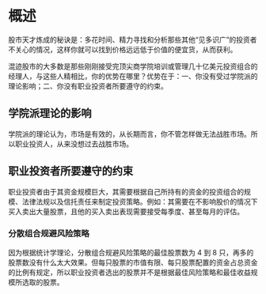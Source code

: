 # 概述
股市天才炼成的秘诀是：多花时间、精力寻找和分析那些其他“见多识广”的投资者不关心的情况，这样你就可以找到价格远远低于价值的便宜货，从而获利。

混迹股市的大多数是那些刚刚接受完顶尖商学院培训或管理几十亿美元投资组合的经理人，与这些人精相比，你的优势在哪里？优势在于：一、你没有受过学院派的理论影响；二、你没有职业投资者所要遵守的约束。

## 学院派理论的影响

学院派的理论认为，市场是有效的，从长期而言，你不管怎样做无法战胜市场。所以职业投资人，从来没想过去战胜市场。

## 职业投资者所要遵守的约束

职业投资者由于其资金规模巨大，其需要根据自己所持有的资金的投资组合的规模、法律法规以及信托责任来制定投资策略。例如：其需要在不影响股价的情况下买入卖出大量股票，且他的买入卖出表现需要接受每季度、甚至每月的评估。

### 分散组合规避风险策略

因为根据统计学理论，分散组合规避风险策略的最佳股票数为 4 到 8 只，再多的股票数没有什么太大效果。但每只股票的市值有限、每只股票配置的资金占总资金的比例有规定，所以职业投资者选出的股票并不是根据最佳风险策略和最佳收益规模所选取的股票。
